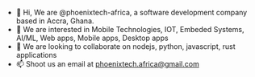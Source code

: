 - 👋 Hi, We are @phoenixtech-africa, a software development company based in Accra, Ghana.
- 👀 We are interested in Mobile Technologies, IOT, Embeded Systems, AI/ML, Web apps, Mobile apps, Desktop apps
- 💞️ We are looking to collaborate on nodejs, python, javascript, rust applications
- 📫 Shoot us an email at phoenixtech.africa@gmail.com

<!---
phoenixtech-africa/phoenixtech-africa is a ✨ special ✨ repository because its `README.md` (this file) appears on your GitHub profile.
You can click the Preview link to take a look at your changes.
--->
